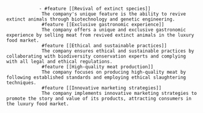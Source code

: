 				- #feature [[Revival of extinct species]]
				 The company's unique feature is the ability to revive extinct animals through biotechnology and genetic engineering.
				 #feature [[Exclusive gastronomic experience]]
				 The company offers a unique and exclusive gastronomic experience by selling meat from revived extinct animals in the luxury food market.
				 #feature [[Ethical and sustainable practices]]
				 The company ensures ethical and sustainable practices by collaborating with biodiversity conservation experts and complying with all legal and ethical regulations.
				 #feature [[High-quality meat production]]
				 The company focuses on producing high-quality meat by following established standards and employing ethical slaughtering techniques.
				 #feature [[Innovative marketing strategies]]
				 The company implements innovative marketing strategies to promote the story and value of its products, attracting consumers in the luxury food market.


